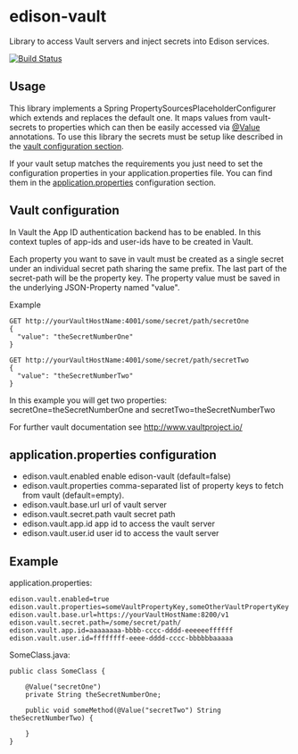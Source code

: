 # edison-vault
Library to access Vault servers and inject secrets into Edison services.

[![Build Status](https://travis-ci.org/otto-de/edison-vault.svg?branch=master)](https://travis-ci.org/otto-de/edison-vault)

## Usage
This library implements a Spring PropertySourcesPlaceholderConfigurer which extends and replaces the default one. It maps 
values from vault-secrets to properties which can then be easily accessed via 
<a href="http://docs.spring.io/spring/docs/4.2.1.RELEASE/javadoc-api//org/springframework/beans/factory/annotation/Value.html">@Value</a> 
annotations. To use this library the secrets must be setup like described in the <a href="#vault">vault configuration section</a>. 
 
If your vault setup matches the requirements you just need to set the configuration properties in your 
application.properties file. You can find them in the <a href="#properties">application.properties</a> configuration section.

## <a name="vault">Vault configuration</a>
In Vault the App ID authentication backend has to be enabled. In this context tuples of app-ids and user-ids have to be 
created in Vault.

Each property you want to save in vault must be created as a single secret under an individual secret path sharing the 
same prefix. The last part of the secret-path will be the property key. The property value must be saved in the 
underlying JSON-Property named "value".

Example

    GET http://yourVaultHostName:4001/some/secret/path/secretOne 
    {
      "value": "theSecretNumberOne"
    }
  
    GET http://yourVaultHostName:4001/some/secret/path/secretTwo 
    {
      "value": "theSecretNumberTwo"
    }

In this example you will get two properties: secretOne=theSecretNumberOne and secretTwo=theSecretNumberTwo

For further vault documentation see <a href="http://www.vaultproject.io/">http://www.vaultproject.io/</a> 

## <a name="properties">application.properties configuration</a>

- edison.vault.enabled      enable edison-vault (default=false)
- edison.vault.properties   comma-separated list of property keys to fetch from vault (default=empty).
- edison.vault.base.url     url of vault server
- edison.vault.secret.path  vault secret path  
- edison.vault.app.id       app id to access the vault server
- edison.vault.user.id      user id to access the vault server


## Example

application.properties:

    edison.vault.enabled=true
    edison.vault.properties=someVaultPropertyKey,someOtherVaultPropertyKey
    edison.vault.base.url=https://yourVaultHostName:8200/v1
    edison.vault.secret.path=/some/secret/path/  
    edison.vault.app.id=aaaaaaaa-bbbb-cccc-dddd-eeeeeeffffff
    edison.vault.user.id=ffffffff-eeee-dddd-cccc-bbbbbbaaaaa

SomeClass.java:

    public class SomeClass {
        
        @Value("secretOne")
        private String theSecretNumberOne;

        public void someMethod(@Value("secretTwo") String theSecretNumberTwo) {

        }
    }
